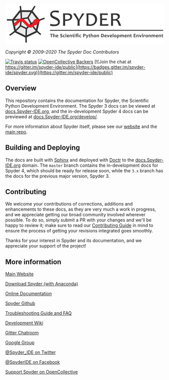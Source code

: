 ![Spyder Docs — Documentation for the Scientific Python Development Environment](./doc/_static/spyder_readme_banner.png)

*Copyright © 2009–2020 The Spyder Doc Contributors*

[![Travis status](https://travis-ci.org/spyder-ide/spyder-docs.svg?branch=master)](https://travis-ci.org/spyder-ide/spyder-docs)
[![OpenCollective Backers](https://opencollective.com/spyder/backers/badge.svg?color=blue)](#backers)
[![Join the chat at https://gitter.im/spyder-ide/public](https://badges.gitter.im/spyder-ide/spyder.svg)](https://gitter.im/spyder-ide/public)


## Overview

This repository contains the documentation for Spyder, the Scientific Python Development Environment.
The Spyder 3 docs can be viewed at [docs.Spyder-IDE.org](https://docs.spyder-ide.org/), and the in-development Spyder 4 docs can be previewed at [docs.Spyder-IDE.org/develop/](https://docs.spyder-ide.org/develop/).

For more information about Spyder itself, please see our [website](https://www.spyder-ide.org/) and the [main repo](https://github.com/spyder-ide/spyder).


## Building and Deploying

The docs are built with [Sphinx](http://www.sphinx-doc.org/en/stable/index.html) and deployed with [Doctr](https://drdoctr.github.io/doctr/) to the [docs.Spyder-IDE.org](https://docs.spyder-ide.org/) domain.
The ``master`` branch contains the in-development docs for Spyder 4, which should be ready for release soon, while the ``3.x`` branch has the docs for the previous major version, Spyder 3.


## Contributing

We welcome your contributions of corrections, additions and enhancements to these docs, as they are very much a work in progress, and we appreciate getting our broad community involved wherever possible.
To do so, simply submit a PR with your changes and we'll be happy to review it; make sure to read our [Contributing Guide](https://github.com/spyder-ide/spyder-docs/blob/master/CONTRIBUTING.md) in mind to ensure the process of getting your revisions integrated goes smoothly.

Thanks for your interest in Spyder and its documentation, and we appreciate your support of the project!


## More information

[Main Website](https://www.spyder-ide.org/)

[Download Spyder (with Anaconda)](https://www.anaconda.com/download/)

[Online Documentation](https://docs.spyder-ide.org/)

[Spyder Github](https://github.com/spyder-ide/spyder)

[Troubleshooting Guide and FAQ](
https://github.com/spyder-ide/spyder/wiki/Troubleshooting-Guide-and-FAQ)

[Development Wiki](https://github.com/spyder-ide/spyder/wiki/Dev:-Index)

[Gitter Chatroom](https://gitter.im/spyder-ide/public)

[Google Group](https://groups.google.com/group/spyderlib)

[@Spyder_IDE on Twitter](https://twitter.com/spyder_ide)

[@SpyderIDE on Facebook](https://www.facebook.com/SpyderIDE/)

[Support Spyder on OpenCollective](https://opencollective.com/spyder/)
